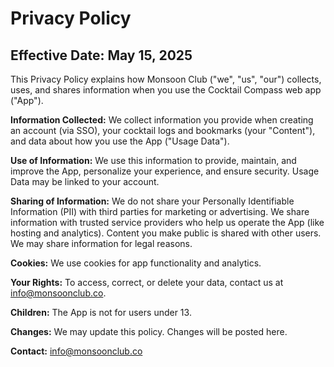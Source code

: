 # Privacy Policy

## Effective Date: May 15, 2025

This Privacy Policy explains how Monsoon Club ("we", "us", "our") collects, uses, and shares information when you use the Cocktail Compass web app ("App").

**Information Collected:** We collect information you provide when creating an account (via SSO), your cocktail logs and bookmarks (your "Content"), and data about how you use the App ("Usage Data").

**Use of Information:** We use this information to provide, maintain, and improve the App, personalize your experience, and ensure security. Usage Data may be linked to your account.

**Sharing of Information:** We do not share your Personally Identifiable Information (PII) with third parties for marketing or advertising. We share information with trusted service providers who help us operate the App (like hosting and analytics). Content you make public is shared with other users. We may share information for legal reasons.

**Cookies:** We use cookies for app functionality and analytics.

**Your Rights:** To access, correct, or delete your data, contact us at [info@monsoonclub.co](mailto:info@monsoonclub.co).

**Children:** The App is not for users under 13.

**Changes:** We may update this policy. Changes will be posted here.

**Contact:** [info@monsoonclub.co](mailto:info@monsoonclub.co)